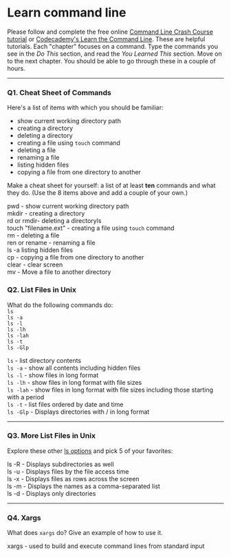 # Learn command line

Please follow and complete the free online [Command Line Crash Course
tutorial](https://web.archive.org/web/20160708171659/http://cli.learncodethehardway.org/book/) or [Codecademy's Learn the Command Line](https://www.codecademy.com/learn/learn-the-command-line). These are helpful tutorials. Each "chapter" focuses on a command. Type the commands you see in the _Do This_ section, and read the _You Learned This_ section. Move on to the next chapter. You should be able to go through these in a couple of hours.

---

### Q1.  Cheat Sheet of Commands  

Here's a list of items with which you should be familiar:  
* show current working directory path
* creating a directory
* deleting a directory
* creating a file using `touch` command
* deleting a file
* renaming a file
* listing hidden files
* copying a file from one directory to another

Make a cheat sheet for yourself: a list of at least **ten** commands and what they do.  (Use the 8 items above and add a couple of your own.)  


pwd - show current working directory path  
mkdir - creating a directory  
rd or rmdir- deleting a directoryls   
touch "filename.ext" - creating a file using `touch` command   
rm - deleting a file   
ren or rename - renaming a file   
ls -a listing hidden files  
cp - copying a file from one directory to another  
clear - clear screen   
mv - Move a file to another directory  


### Q2.  List Files in Unix   

What do the following commands do:  
`ls`  
`ls -a`  
`ls -l`  
`ls -lh`  
`ls -lah`  
`ls -t`  
`ls -Glp`  

`ls`  - list directory contents   
`ls -a`  - show all contents including hidden files   
`ls -l`  - show files in long format   
`ls -lh`  - show files in long format with file sizes    
`ls -lah`  - show files in long format with file sizes including those starting with a period   
`ls -t`  - list files ordered by date and time   
`ls -Glp` - Displays directories with / in long format   

---

### Q3.  More List Files in Unix  

Explore these other [ls options](http://www.techonthenet.com/unix/basic/ls.php) and pick 5 of your favorites:

ls -R - Displays subdirectories as well   
ls -u - Displays files by the file access time   
ls -x - Displays files as rows across the screen   
ls -m - Displays the names as a comma-separated list   
ls -d - Displays only directories   

---

### Q4.  Xargs   

What does `xargs` do? Give an example of how to use it.

xargs - used to build and execute command lines from standard input   
